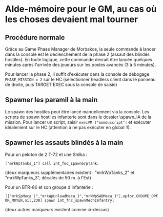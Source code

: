 # AIde-mémoire pour le GM, au cas où les choses devaient mal tourner

## Procédure normale

Grâce au Game Phase Manager de Morbakos, la seule commande à lancer dans la console est le déclenchement de la phase 2 (assaut des blindés hostiles). En toute logique, cette commande devrait être lancée quelques minutes après l'arrivée des joueurs sur les postes avancés (3 à 5 minutes).

Pour lancer la phase 2, il suffit d'exécuter dans la console de débogage ```PHASE_MISSION = 2``` sur le HC (sélectionner headless client dans le panneau de droite, puis TARGET EXEC sous la console de saisie)

## Spawner les paramil à la main

Le spawn des hostiles peut être lancé manuellement via la console. Les scripts de spawn hostiles infanterie sont dans le dossier \spawn_IA de la mission. Pour lancer un script, saisir ```execVM ["nomduscript"]``` et exécuter idéalement sur le HC (attention à ne pas exécuter en global !!).

## Spawner les assauts blindés à la main

Pour un peloton de 2 T-72 et une Shilka :

```["mrkWpTanks_1"] call int_fnc_spawnGrpTank;```

(deux marqueurs supplémentaires existent : "mrkWpTanks_2" et "mrkWpTanks_3", décalés de 50 m. à l'Est)

Pour un BTR-80 et son groupe d'infanterie :

```[["mrkSpMeca_1","mrkWpUnloadMeca_1","mrkWpSADMeca_1"],opfor,GROUPE_OPFOR_MOYEN,nil,230] spawn int_fnc_spawnMechInfantry;```

(deux autres marqueurs existent comme ci-dessus)
